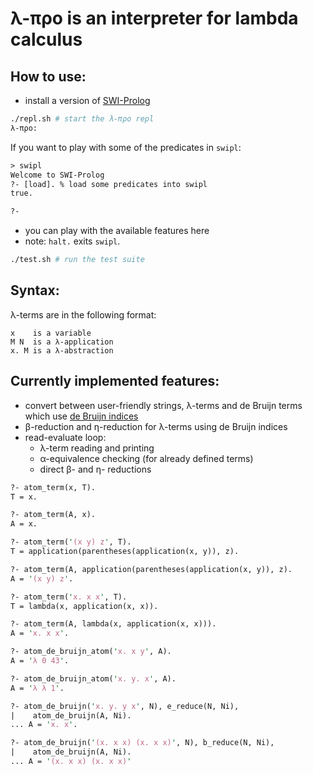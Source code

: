 λ-προ is an interpreter for lambda calculus
=====

How to use:
-----
* install a version of [SWI-Prolog](http://www.swi-prolog.org/)


```bash
./repl.sh # start the λ-προ repl
λ-προ: 
```

If you want to play with some of the predicates in `swipl`:
```pl
> swipl
Welcome to SWI-Prolog
?- [load]. % load some predicates into swipl
true.

?-
```

* you can play with the available features here
* note: `halt.` exits `swipl`.

```bash
./test.sh # run the test suite
```

Syntax:
-----
λ-terms are in the following format:
```
x    is a variable
M N  is a λ-application
x. M is a λ-abstraction
```

Currently implemented features:
-----
* convert between user-friendly strings, λ-terms and
  de Bruijn terms which use [de Bruijn indices](https://en.wikipedia.org/wiki/De_Bruijn_index)
* β-reduction and η-reduction for λ-terms using de Bruijn indices
* read-evaluate loop:
  - λ-term reading and printing
  - α-equivalence checking (for already defined terms)
  - direct β- and η- reductions

```pl
?- atom_term(x, T).
T = x.

?- atom_term(A, x).
A = x.

?- atom_term('(x y) z', T).
T = application(parentheses(application(x, y)), z).

?- atom_term(A, application(parentheses(application(x, y)), z).
A = '(x y) z'.

?- atom_term('x. x x', T).
T = lambda(x, application(x, x)).

?- atom_term(A, lambda(x, application(x, x))).
A = 'x. x x'.

?- atom_de_bruijn_atom('x. x y', A).
A = 'λ 0 43'.

?- atom_de_bruijn_atom('x. y. x', A).
A = 'λ λ 1'.

?- atom_de_bruijn('x. y. y x', N), e_reduce(N, Ni),
|    atom_de_bruijn(A, Ni).
... A = 'x. x'.

?- atom_de_bruijn('(x. x x) (x. x x)', N), b_reduce(N, Ni),
|    atom_de_bruijn(A, Ni).
... A = '(x. x x) (x. x x)'
```
